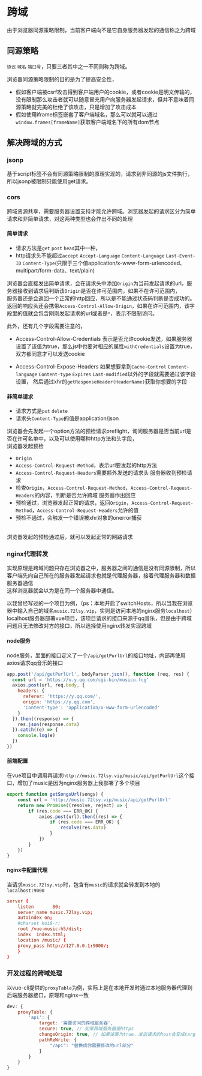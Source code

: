 # 跨域
由于浏览器同源策略限制，当前客户端向不是它自身服务器发起的通信称之为跨域

## 同源策略
`协议` `域名` `端口号`，只要三者其中之一不同则称为跨域。<br/>

浏览器同源策略限制的目的是为了提高安全性，
- 假如客户端被csrf攻击得到客户端用户的cookie，或者cookie是明文传输的，没有限制那么攻击者就可以随意冒充用户向服务器发起请求，但并不意味着同源策略就完美的杜绝了该攻击，只是增加了攻击成本
- 假如使用iframe标签嵌套了客户端域名，那么可以就可以通过`window.frames[frameName]`获取客户端域名下的所有dom节点

## 解决跨域的方式

### jsonp
基于script标签不会有同源策略限制的原理实现的，请求到非同源的js文件执行，所以jsonp被限制只能使用get请求。

### cors
跨域资源共享，需要服务器设置支持才能允许跨域。浏览器发起的请求区分为简单请求和非简单请求，对这两种类型也会作出不同的处理
#### 简单请求
- 请求方法是`get` `post` `head`其中一种，
- http请求头不能超过`accept` `Accept-Language` `Content-Language` `Last-Event-ID` `Content-Type`(只限于三个值application/x-www-form-urlencoded、multipart/form-data、text/plain)

浏览器会直接发出简单请求，会在请求头中添加`Origin`为当前发起请求的url，服务器接收到请求后判断该`Origin`是否在许可范围内，如果不在许可范围内，<br/>
服务器还是会返回一个正常的http回应，所以是不能通过状态码判断是否成功的。</br>
返回的响应头还会携带`Access-Control-Allow-Origin`，如果在许可范围内，该字段里的值就会包含刚刚发起请求的url或者是`*`，表示不限制访问。<br/>

此外，还有几个字段需要注意的，
- Access-Control-Allow-Credentials
表示是否允许cookie发送，如果服务器设置了该值为true，那么js中也要对相应的属性`withCredentials`设置为true，双方都同意才可以发送cookie

- Access-Control-Expose-Headers
如果想要拿到`Cache-Control` `Content-language` `Content-type` `Expires` `Last-modified`以外的字段就需要通过该字段设置，
然后通过xhr的`getResponseHeader(HeaderName)`获取你想要的字段


#### 非简单请求
- 请求方式是`put` `delete`
- 请求头`Content-Type`的值是application/json

浏览器会先发起一个option方法的预检请求preflight，询问服务器是否当前url是否在许可名单中，以及可以使用哪种http方法和头字段，<br/>
浏览器发起预检
- `Origin` 
- `Access-Control-Request-Method`，表示url要发起的http方法
- `Access-Control-Request-Headers`需要额外发送的请求头
服务器收到预检请求
- 检查`Origin`，`Access-Control-Request-Method`，`Access-Control-Request-Headers`的内容，判断是否允许跨域
服务器作出回应
- 预检通过，浏览器发起正常的请求，返回`Origin`，`Access-Control-Request-Method`，`Access-Control-Request-Headers`允许的值
- 预检不通过，会触发一个错误被xhr对象的onerror捕获
<br/>
浏览器发起的预检通过后，就可以发起正常的网路请求

### nginx代理转发
实现原理是跨域问题只存在浏览器之中，服务器之间的通信是没有同源限制，所以客户端先向自己所在的服务器发起请求也就是代理服务器，接着代理服务器和数据服务器通信<br/>
这样浏览器就会以为是在同一个服务器中通信。<br/>

以我曾经写过的一个项目为例，（ps：本地开启了switchHosts，所以当我在浏览器中输入自己的域名`music.72lsy.vip`，实则是访问本地的nginx服务`localhost`）<br/>
localhost服务器部署vue项目，该项目请求的接口来源于qq音乐，但是由于跨域问题且无法修改对方的接口，所以选择使用nginx转发实现跨域<br/>

#### node服务
node服务，里面的接口定义了一个`/api/getPurlUrl`的接口地址，内部再使用axios请求qq音乐的接口
```JavaScript
app.post('/api/getPurlUrl', bodyParser.json(), function (req, res) {
  const url = 'https://u.y.qq.com/cgi-bin/musicu.fcg'
  axios.post(url, req.body, {
    headers: {
      referer: 'https://y.qq.com/',
      origin: 'https://y.qq.com',
      'Content-type': 'application/x-www-form-urlencoded'
    }
  }).then((response) => {
    res.json(response.data)
  }).catch((e) => {
    console.log(e)
  })
})
```
#### 前端配置
在vue项目中调用再请求`http://music.72lsy.vip/music/api/getPurlUrl`这个接口，增加了music是因为nginx服务器上我部署了多个项目<br/>
```JavaScript
export function getSongsUrl(songs) {
    const url = 'http://music.72lsy.vip/music/api/getPurlUrl'
    return new Promise((resolve, reject) => {
        if (res.code === ERR_OK) {
            axios.post(url).then((res) => {
                if (res.code === ERR_OK) {
                    resolve(res.data)
                }
            })
        }
    })
}
```

#### nginx中配置代理
当请求`music.72lsy.vip`时，包含有`music`的请求就会转发到本地的`localhost:9000`
```conf
server {
    listen       80;
    server_name music.72lsy.vip;
    autoindex on;
    #charset koi8-r;
    root /vue-music-h5/dist;
    index  index.html;
    location /music/ {
    proxy_pass http://127.0.0.1:9000/;
    }
}

```

### 开发过程的跨域处理
以vue-cli提供的`proxyTable`为例，实际上是在本地开发时通过本地服务器代理到后端服务器接口，原理和nginx一致
```javascript
dev: {
    proxyTable: {
        'api': {
            target: '需要访问的跨域服务器',
            secure: true, // 如果跨域服务器是https
            changeOrigin: true, // 如果设置为true，发送请求的host会变成target
            pathReWrite: {
                "/api": "替换成你需要修改的url部分"
            }
        }
    }
}
```